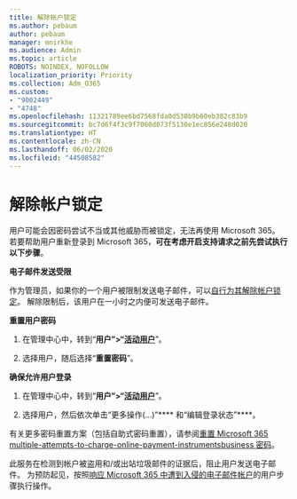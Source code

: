 ```yaml
---
title: 解除帐户锁定
ms.author: pebaum
author: pebaum
manager: mnirkhe
ms.audience: Admin
ms.topic: article
ROBOTS: NOINDEX, NOFOLLOW
localization_priority: Priority
ms.collection: Adm_O365
ms.custom:
- "9002449"
- "4748"
ms.openlocfilehash: 11321789ee6bd7568fda0d530b9b60eb382c83b9
ms.sourcegitcommit: bc7d6f4f3c9f7060d073f5130e1ec856e248d020
ms.translationtype: HT
ms.contentlocale: zh-CN
ms.lasthandoff: 06/02/2020
ms.locfileid: "44508582"
---
```

# <a name="unlocking-an-account"></a>解除帐户锁定

用户可能会因密码尝试不当或其他威胁而被锁定，无法再使用 Microsoft 365。 若要帮助用户重新登录到 Microsoft 365，**可在考虑开启支持请求之前先尝试执行以下步骤**。 

**电子邮件发送受限**

作为管理员，如果你的一个用户被限制发送电子邮件，可以[自行为其解除帐户锁定](https://docs.microsoft.com/microsoft-365/security/office-365-security/removing-user-from-restricted-users-portal-after-spam)。 解除限制后，该用户在一小时之内便可发送电子邮件。

**重置用户密码**

1. 在管理中心中，转到“**用户”>“[活动用户](https://admin.microsoft.com/Adminportal/Home?source=applauncher#/users)**”。

2. 选择用户，随后选择“**重置密码**”。

**确保允许用户登录**

1. 在管理中心中，转到“**用户”>“[活动用户](https://admin.microsoft.com/Adminportal/Home?source=applauncher#/users)**”。

2. 选择用户，然后依次单击“更多操作(...)”**** 和“编辑登录状态”****。

有关更多密码重置方案（包括自助式密码重置），请参阅[重置 Microsoft 365 multiple-attempts-to-charge-online-payment-instrumentsbusiness 密码](https://docs.microsoft.com/microsoft-365/admin/add-users/reset-passwords?view=o365-worldwide)。

此服务在检测到帐户被盗用和/或出站垃圾邮件的证据后，阻止用户发送电子邮件。 为预防起见，按照[响应 Microsoft 365 中遭到入侵的电子邮件帐户](https://docs.microsoft.com/microsoft-365/security/office-365-security/responding-to-a-compromised-email-account)的用户步骤执行操作。
